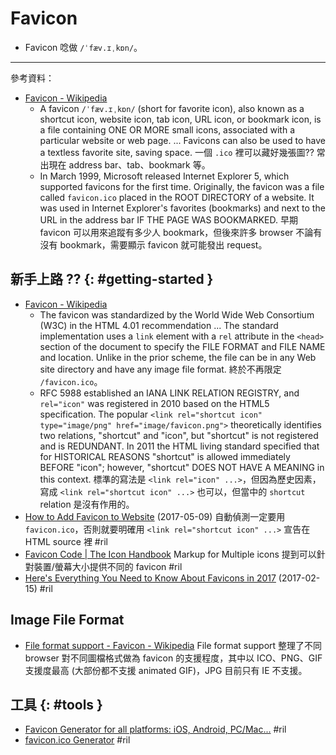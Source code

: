 # Favicon

  - Favicon 唸做 `/ˈfæv.ɪˌkɒn/`。

---

參考資料：

  - [Favicon \- Wikipedia](https://en.wikipedia.org/wiki/Favicon)
      - A favicon `/ˈfæv.ɪˌkɒn/` (short for favorite icon), also known as a shortcut icon, website icon, tab icon, URL icon, or bookmark icon, is a file containing ONE OR MORE small icons, associated with a particular website or web page. ... Favicons can also be used to have a textless favorite site, saving space. 一個 `.ico` 裡可以藏好幾張圖?? 常出現在 address bar、tab、bookmark 等。
      - In March 1999, Microsoft released Internet Explorer 5, which supported favicons for the first time. Originally, the favicon was a file called `favicon.ico` placed in the ROOT DIRECTORY of a website. It was used in Internet Explorer's favorites (bookmarks) and next to the URL in the address bar IF THE PAGE WAS BOOKMARKED. 早期 favicon 可以用來追蹤有多少人 bookmark，但後來許多 browser 不論有沒有 bookmark，需要顯示 favicon 就可能發出 request。

## 新手上路 ?? {: #getting-started }

  - [Favicon \- Wikipedia](https://en.wikipedia.org/wiki/Favicon)
      - The favicon was standardized by the World Wide Web Consortium (W3C) in the HTML 4.01 recommendation ... The standard implementation uses a `link` element with a `rel` attribute in the `<head>` section of the document to specify the FILE FORMAT and FILE NAME and location. Unlike in the prior scheme, the file can be in any Web site directory and have any image file format. 終於不再限定 `/favicon.ico`。
      - RFC 5988 established an IANA LINK RELATION REGISTRY, and `rel="icon"` was registered in 2010 based on the HTML5 specification. The popular `<link rel="shortcut icon" type="image/png" href="image/favicon.png">` theoretically identifies two relations, "shortcut" and "icon", but "shortcut" is not registered and is REDUNDANT. In 2011 the HTML living standard specified that for HISTORICAL REASONS "shortcut" is allowed immediately BEFORE "icon"; however, "shortcut" DOES NOT HAVE A MEANING in this context. 標準的寫法是 `<link rel="icon" ...>`，但因為歷史因素，寫成 `<link rel="shortcut icon" ...>` 也可以，但當中的 `shortcut` relation 是沒有作用的。
  - [How to Add Favicon to Website](https://www.hostinger.com/tutorials/how-to-add-favicon-to-website) (2017-05-09) 自動偵測一定要用 `favicon.ico`，否則就要明確用 `<link rel="shortcut icon" ...>` 宣告在 HTML source 裡 #ril
  - [Favicon Code \| The Icon Handbook](http://iconhandbook.co.uk/reference/examples/favicons/) Markup for Multiple icons 提到可以針對裝置/螢幕大小提供不同的 favicon #ril
  - [Here's Everything You Need to Know About Favicons in 2017](https://sympli.io/blog/2017/02/15/heres-everything-you-need-to-know-about-favicons-in-2017/) (2017-02-15) #ril

## Image File Format

  - [File format support - Favicon \- Wikipedia](https://en.wikipedia.org/wiki/Favicon#File_format_support) File format support 整理了不同 browser 對不同圖檔格式做為 favicon 的支援程度，其中以 ICO、PNG、GIF 支援度最高 (大部份都不支援 animated GIF)，JPG 目前只有 IE 不支援。

## 工具 {: #tools }

  - [Favicon Generator for all platforms: iOS, Android, PC/Mac\.\.\.](https://realfavicongenerator.net/) #ril
  - [favicon\.ico Generator](https://www.favicon.cc/) #ril
